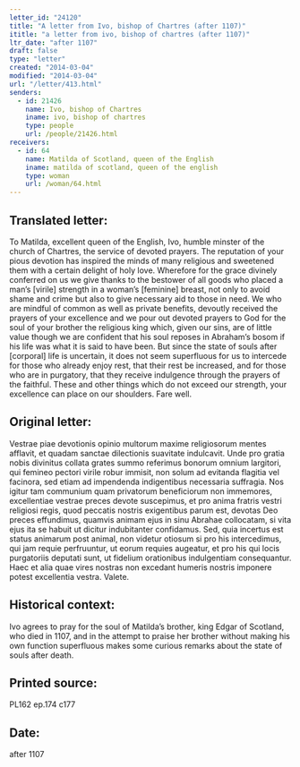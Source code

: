 ```yaml
---
letter_id: "24120"
title: "A letter from Ivo, bishop of Chartres (after 1107)"
ititle: "a letter from ivo, bishop of chartres (after 1107)"
ltr_date: "after 1107"
draft: false
type: "letter"
created: "2014-03-04"
modified: "2014-03-04"
url: "/letter/413.html"
senders:
  - id: 21426
    name: Ivo, bishop of Chartres
    iname: ivo, bishop of chartres
    type: people
    url: /people/21426.html
receivers:
  - id: 64
    name: Matilda of Scotland, queen of the English
    iname: matilda of scotland, queen of the english
    type: woman
    url: /woman/64.html
---
```

<h2> Translated letter:</h2>To Matilda, excellent queen of the English, Ivo, humble minster of the church of Chartres, the service of devoted prayers.
The reputation of your pious devotion has inspired the minds of many religious and sweetened them with a certain delight of holy love.  Wherefore for the grace divinely conferred on us we give thanks to the bestower of all goods who placed a man’s [virile] strength in a woman’s [feminine] breast, not only to avoid shame and crime but also to give necessary aid to those in need.
We who are mindful of common as well as private benefits, devoutly received the prayers of your excellence and we pour out devoted prayers to God for the soul of your brother the religious king which, given our sins, are of little value though we are confident that his soul reposes in Abraham’s bosom if his life was what it is said to have been.  But since the state of souls after [corporal] life is uncertain, it does not seem superfluous for us to intercede for those who already enjoy rest, that their rest be increased, and for those who are in purgatory, that they receive indulgence through the prayers of the faithful.  These and other things which do not exceed our strength, your excellence can place on our shoulders.
Fare well.
<h2 class="mt-4"> Original letter:</h2>Vestrae piae devotionis opinio multorum maxime religiosorum mentes afflavit, et quadam sanctae dilectionis suavitate indulcavit. Unde pro gratia nobis divinitus collata grates summo referimus bonorum omnium largitori, qui femineo pectori virile robur immisit, non solum ad evitanda flagitia vel facinora, sed etiam ad impendenda indigentibus necessaria suffragia. Nos igitur tam communium quam privatorum beneficiorum non immemores, excellentiae vestrae preces devote suscepimus, et pro anima fratris vestri religiosi regis, quod peccatis nostris exigentibus parum est, devotas Deo preces effundimus, quamvis animam ejus in sinu Abrahae collocatam, si vita ejus ita se habuit ut dicitur indubitanter confidamus. Sed, quia incertus est status animarum post animal, non videtur otiosum si pro his intercedimus, qui jam requie perfruuntur, ut eorum requies augeatur, et pro his qui locis purgatoriis deputati sunt, ut fidelium orationibus indulgentiam consequantur. Haec et alia quae vires nostras non excedant humeris nostris imponere potest excellentia vestra. Valete.
<h2 class="mt-4"> Historical context:</h2>Ivo agrees to pray for the soul of Matilda’s brother, king Edgar of Scotland, who died in 1107, and in the attempt to praise her brother without making his own function superfluous makes some curious remarks about the state of souls after death.
<h2 class="mt-4"> Printed source:</h2>PL162 ep.174 c177
<h2 class="mt-4"> Date:</h2>after 1107